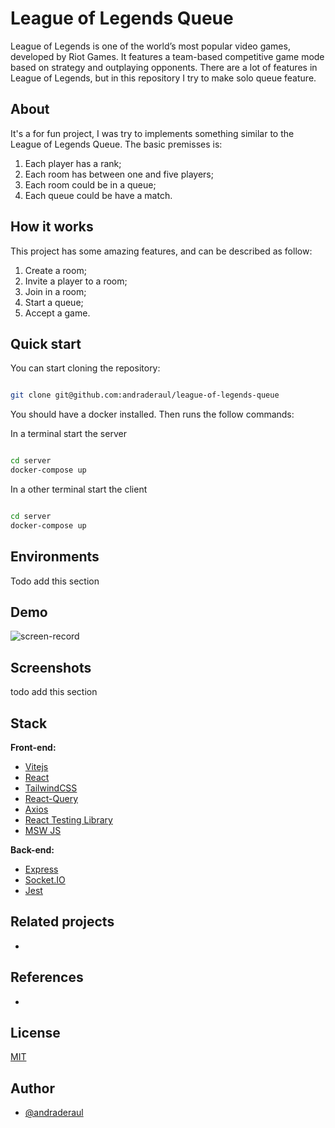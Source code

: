 # League of Legends Queue

League of Legends is one of the world’s most popular video games, developed by Riot Games. It features
a team-based competitive game mode based on strategy and outplaying opponents. There are a lot of features in League of Legends, but in this repository I try to make solo queue feature.

## About

It's a for fun project, I was try to implements something similar to the League of Legends Queue.
The basic premisses is:

1. Each player has a rank;
2. Each room has between one and five players;
3. Each room could be in a queue;
4. Each queue could be have a match.

## How it works

This project has some amazing features, and can be described as follow:

1. Create a room;
2. Invite a player to a room;
3. Join in a room;
4. Start a queue;
5. Accept a game.

## Quick start

You can start cloning the repository:

```bash

git clone git@github.com:andraderaul/league-of-legends-queue
```

You should have a docker installed. Then runs the follow commands:

In a terminal start the server

```bash

cd server
docker-compose up
```

In a other terminal start the client

```bash

cd server
docker-compose up
```

## Environments

Todo add this section

## Demo

![screen-record](./assets/screen-record.gif)

## Screenshots

todo add this section

## Stack

**Front-end:**

- [Vitejs](https://vitejs.dev/)
- [React](https://pt-br.reactjs.org/docs/getting-started.html)
- [TailwindCSS](https://tailwindcss.com/docs/)
- [React-Query](https://react-query.tanstack.com/)
- [Axios](https://github.com/axios/axios)
- [React Testing Library](https://testing-library.com/docs/react-testing-library/intro/)
- [MSW JS](https://mswjs.io/)

**Back-end:**

- [Express](https://expressjs.com)
- [Socket.IO](https://socket.io/)
- [Jest](https://jestjs.io/)

## Related projects

-

## References

-

## License

[MIT](./LICENSE)

## Author

- [@andraderaul](https://github.com/andraderaul)
